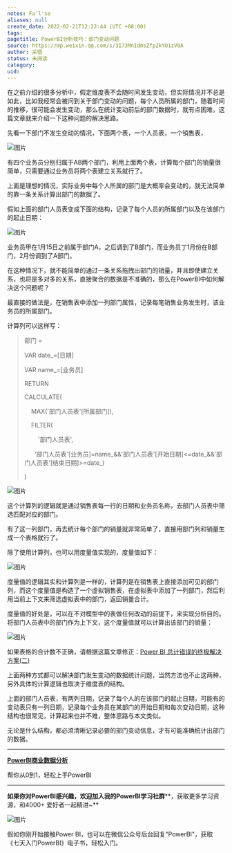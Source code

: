 ```yaml
---
notes: Fa'l'se
aliases: null
create_date: 2022-02-21T12:22:44 (UTC +08:00)
tags: 
pagetitle: PowerBI分析技巧：部门变动问题
source: https://mp.weixin.qq.com/s/3I73MnIdmsZfp2kYO1zV0A
author: 采悟
status: 未阅读
category: 
uid: 
---
```


在之前介绍的很多分析中，假定维度表不会随时间发生变动，但实际情况并不总是如此，比如我经常会被问到关于部门变动的问题，每个人员所属的部门，随着时间的推移，很可能会发生变动，那么在统计变动前后的部门数据时，就有点困难，这篇文章就来介绍一下这种问题的解决思路。

先看一下部门不发生变动的情况，下面两个表，一个人员表，一个销售表，

![图片](https://mmbiz.qpic.cn/mmbiz_jpg/aHEbZtANQJNrVdQ6LHXAloNuuljI8tB2DY8ByPibDvzC6W1eNSuoN4nVvf4zFyCwibM0ee0DEVibN67lkM6kAgPPQ/640?wx_fmt=jpeg&wxfrom=5&wx_lazy=1&wx_co=1)

有四个业务员分别归属于AB两个部门，利用上面两个表，计算每个部门的销量很简单，只需要通过业务员将两个表建立关系就行了。  

上面是理想的情况，实际业务中每个人所属的部门是大概率会变动的，就无法简单的靠一条关系计算出部门的数据了。

假如上面的部门人员表变成下面的结构，记录了每个人员的所属部门以及在该部门的起止日期：

![图片](https://mmbiz.qpic.cn/mmbiz_jpg/aHEbZtANQJNrVdQ6LHXAloNuuljI8tB2gImzyJ9KndLTicwicaE6fTEZliaicTsYBz9LM51ar9l16nZKuwvQlERwnw/640?wx_fmt=jpeg&wxfrom=5&wx_lazy=1&wx_co=1)

业务员甲在1月15日之前属于部门A，之后调到了B部门，而业务员丁1月份在B部门，2月份调到了A部门。

在这种情况下，就不能简单的通过一条关系拖拽出部门的销量，并且即使建立关系，也将是多对多的关系，直接聚合的数据是不准确的，那么在PowerBI中如何解决这个问题呢？

最直接的做法是，在销售表中添加一列部门属性，记录每笔销售业务发生时，该业务员的所属部门。

计算列可以这样写：

> 部门 =
> 
> VAR date\_=\[日期\]
> 
> VAR name\_=\[业务员\]
> 
> RETURN
> 
> CALCULATE(
> 
>     MAX('部门人员表'\[所属部门\]),
> 
>     FILTER(
> 
>         '部门人员表',
> 
>       '部门人员表'\[业务员\]=name\_&&'部门人员表'\[开始日期\]<=date\_&&'部门人员表'\[结束日期\]>=date\_)
> 
> )

![图片](https://mmbiz.qpic.cn/mmbiz_jpg/aHEbZtANQJNrVdQ6LHXAloNuuljI8tB2dTVibZU0ibawj9QXLgzlEqicJ4kvwYo8X5o19WOyA8SftQDUAc6QugzkQ/640?wx_fmt=jpeg&wxfrom=5&wx_lazy=1&wx_co=1)

这个计算列的逻辑就是通过销售表每一行的日期和业务员名称，去部门人员表中筛选匹配对应的部门。  

有了这一列部门，再去统计每个部门的销量就非常简单了，直接用部门列和销量生成一个表格就行了。

除了使用计算列，也可以用度量值实现的，度量值如下：

![图片](https://mmbiz.qpic.cn/mmbiz_jpg/aHEbZtANQJNrVdQ6LHXAloNuuljI8tB26mjiaIk2wibcHVlYXu7dhY9ED3IbChjOQSxu6oakS2hZepzs5BeT6stw/640?wx_fmt=jpeg&wxfrom=5&wx_lazy=1&wx_co=1)

度量值的逻辑其实和计算列是一样的，计算列是在销售表上直接添加可见的部门列，而这个度量值是构造了一个虚拟销售表，在虚拟表中添加了一列部门，然后利用当前上下文来筛选虚拟表中的部门，返回销量合计。  

度量值的好处是，可以在不对模型中的表做任何改动的前提下，来实现分析目的。将部门人员表中的部门作为上下文，这个度量值就可以计算出该部门的销量：

![图片](https://mmbiz.qpic.cn/mmbiz_jpg/aHEbZtANQJNrVdQ6LHXAloNuuljI8tB2oZyusl11naqx6aKtUDsnbiby6ibSouOAficjplQ21EZgSMyPCibBcKCZFw/640?wx_fmt=jpeg&wxfrom=5&wx_lazy=1&wx_co=1)

如果表格的合计数不正确，请根据这篇文章修正：[Power BI 总计错误的终极解决方案(二)](http://mp.weixin.qq.com/s?__biz=MzA4MzQwMjY4MA==&mid=2484072950&idx=1&sn=fdd3128f59f1797c5a1dad976604f0bb&chksm=8e0c5b21b97bd237c39d1afb7e89f7b453c4fc12b09456aaaca57dd83dbf3e71208752d11b6a&scene=21#wechat_redirect)

上面两种方式都可以解决部门发生变动的数据统计问题，当然方法也不止这两种，另外具体的计算逻辑也取决于维度表的结构。

上面的部门人员表，有两列日期，记录了每个人的在该部门的起止日期，可能有的变动表只有一列日期，记录每个业务员在某部门的开始日期和每次变动日期，这种结构也很常见，计算起来也并不难，整体思路与本文类似。

无论是什么结构，都必须清晰记录必要的部门变动信息，才有可能准确统计出部门的数据。  

___

[**PowerBI商业数据分析**](http://mp.weixin.qq.com/s?__biz=MzA4MzQwMjY4MA==&mid=2484074987&idx=1&sn=5cf4ba4b683ee9136bb7a26f6e9bcf01&chksm=8e0c533cb97bda2add48a4576b9c1e230249a5a4160dd93cd677a37ea21d26fc9cc26fc4cb1c&scene=21#wechat_redirect)

帮你从0到1，轻松上手PowerBI

___

**如果你对PowerBI感兴趣，欢迎加入我的PowerBI学习社群****，获取更多学习资源，和4000+ 爱好者一起精进~**  

![图片](https://mmbiz.qpic.cn/mmbiz_png/aHEbZtANQJMFLnwgdbghRHPLicKRaV70mVCZVq8Fhm46rkciaeOrLFJCv5f1omJxF8256YogHflkicEDM29aUMtaA/640?wx_fmt=png&wxfrom=5&wx_lazy=1&wx_co=1)

假如你刚开始接触Power BI，也可以在微信公众号后台回复"PowerBI"，获取《七天入门PowerBI》电子书，轻松入门。
